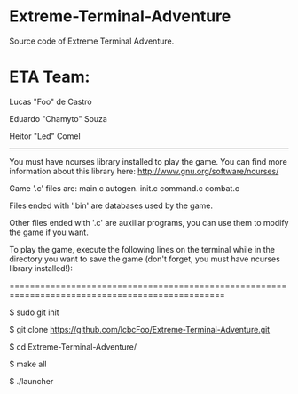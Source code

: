 # Extreme-Terminal-Adventure

Source code of Extreme Terminal Adventure.

# ETA Team:

Lucas "Foo" de Castro

Eduardo "Chamyto" Souza

Heitor "Led" Comel

-------------------------------------------------------------------------------------------------

You must have ncurses library installed to play the game.
You can find more information about this library here: http://www.gnu.org/software/ncurses/

Game '.c' files are: main.c autogen. init.c command.c combat.c

Files ended with '.bin' are databases used by the game.

Other files ended with '.c' are auxiliar programs, you can use them to modify the game if you want.


To play the game, execute the following lines on the terminal while in the directory you want to
save the game (don't forget, you must have ncurses library installed!):

================================================================================================

$ sudo git init

$ git clone https://github.com/lcbcFoo/Extreme-Terminal-Adventure.git

$ cd Extreme-Terminal-Adventure/

$ make all

$ ./launcher
